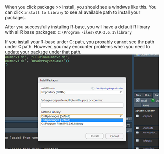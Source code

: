 When you click package >> install, you should see a windows like this.
You can click `install to Library` to see all available path to install your packages.

After you successfully installing R-base, you will have a default R library with all R base packages:
`C:\Program Files\R\R-3.6.1\library`

If you install your R-base under C: path, you probably cannot see the path under C path. However, you may encounter problems when you 
need to update your package under that path. 
![package install](packinstall.png)
